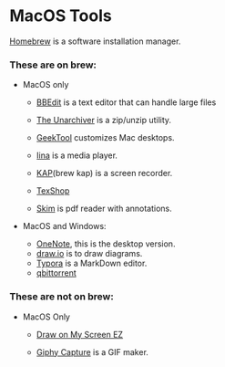 # MacOS Tools

[Homebrew](https://brew.sh/) is a software installation manager.

### These are on brew:

- MacOS only
	- [BBEdit](https://www.barebones.com/products/bbedit/) is a text editor that can 
	handle large files

	- [The Unarchiver](https://theunarchiver.com/) is a zip/unzip utility.

	- [GeekTool](https://www.tynsoe.org/geektool/) customizes Mac desktops.

	- [Iina](https://iina.io/) is a media player.

	- [KAP](https://getkap.co/)(brew kap) is a screen recorder.

	- [TexShop](https://pages.uoregon.edu/koch/texshop/)

	- [Skim](https://skim-app.sourceforge.io/) is pdf reader with annotations.


- MacOS and Windows:
	- [OneNote](https://www.onenote.com/download), this is the desktop version.
	- [draw.io]() is to draw diagrams.
	- [Typora](https://typora.io/) is a MarkDown editor.
	- [qbittorrent](https://www.qbittorrent.org/)
	
	


### These are not on brew:
- MacOS Only
	- [Draw on My Screen EZ](https://apps.apple.com/us/app/draw-on-my-screen-ez)

	- [Giphy Capture](https://itunes.apple.com/us/app/giphy-capture.-the-gif-maker/id668208984?mt=12)
is a GIF maker.